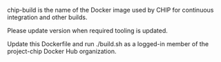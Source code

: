 chip-build is the name of the Docker image used by CHIP for
continuous integration and other builds.

Please update version when required tooling is updated.

Update this Dockerfile and run ./build.sh as a logged-in
member of the project-chip Docker Hub organization.
